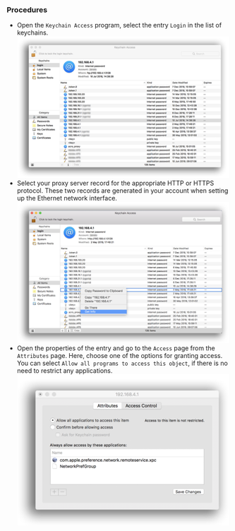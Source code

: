### Procedures
* Open the `Keychain Access` program, select the entry `Login` in the list of keychains.
![keychain.png](images/565960376-2355114482-keychain_access.png)
* Select your proxy server record for the appropriate HTTP or HTTPS protocol. These two records are generated in your account when setting up the Ethernet network interface.
![GetInfo.png](images/2308715052-getInfo.png)
* Open the properties of the entry and go to the `Access` page from the `Attributes` page.
Here, choose one of the options for granting access. You can select `Allow all programs to access this object`, if there is no need to restrict any applications.
![app.png](images/1949745325-AccessControl.png)